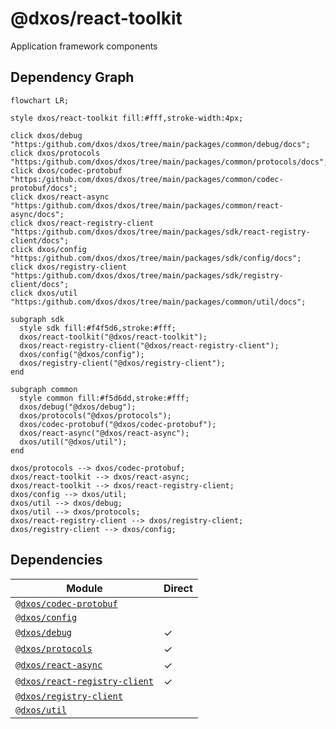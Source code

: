 # @dxos/react-toolkit

Application framework components

## Dependency Graph

```mermaid
flowchart LR;

style dxos/react-toolkit fill:#fff,stroke-width:4px;

click dxos/debug "https:/github.com/dxos/dxos/tree/main/packages/common/debug/docs";
click dxos/protocols "https:/github.com/dxos/dxos/tree/main/packages/common/protocols/docs";
click dxos/codec-protobuf "https:/github.com/dxos/dxos/tree/main/packages/common/codec-protobuf/docs";
click dxos/react-async "https:/github.com/dxos/dxos/tree/main/packages/common/react-async/docs";
click dxos/react-registry-client "https:/github.com/dxos/dxos/tree/main/packages/sdk/react-registry-client/docs";
click dxos/config "https:/github.com/dxos/dxos/tree/main/packages/sdk/config/docs";
click dxos/registry-client "https:/github.com/dxos/dxos/tree/main/packages/sdk/registry-client/docs";
click dxos/util "https:/github.com/dxos/dxos/tree/main/packages/common/util/docs";

subgraph sdk
  style sdk fill:#f4f5d6,stroke:#fff;
  dxos/react-toolkit("@dxos/react-toolkit");
  dxos/react-registry-client("@dxos/react-registry-client");
  dxos/config("@dxos/config");
  dxos/registry-client("@dxos/registry-client");
end

subgraph common
  style common fill:#f5d6dd,stroke:#fff;
  dxos/debug("@dxos/debug");
  dxos/protocols("@dxos/protocols");
  dxos/codec-protobuf("@dxos/codec-protobuf");
  dxos/react-async("@dxos/react-async");
  dxos/util("@dxos/util");
end

dxos/protocols --> dxos/codec-protobuf;
dxos/react-toolkit --> dxos/react-async;
dxos/react-toolkit --> dxos/react-registry-client;
dxos/config --> dxos/util;
dxos/util --> dxos/debug;
dxos/util --> dxos/protocols;
dxos/react-registry-client --> dxos/registry-client;
dxos/registry-client --> dxos/config;
```

## Dependencies

| Module | Direct |
|---|---|
| [`@dxos/codec-protobuf`](../../../common/codec-protobuf/docs/README.md) |  |
| [`@dxos/config`](../../config/docs/README.md) |  |
| [`@dxos/debug`](../../../common/debug/docs/README.md) | &check; |
| [`@dxos/protocols`](../../../common/protocols/docs/README.md) | &check; |
| [`@dxos/react-async`](../../../common/react-async/docs/README.md) | &check; |
| [`@dxos/react-registry-client`](../../react-registry-client/docs/README.md) | &check; |
| [`@dxos/registry-client`](../../registry-client/docs/README.md) |  |
| [`@dxos/util`](../../../common/util/docs/README.md) |  |
